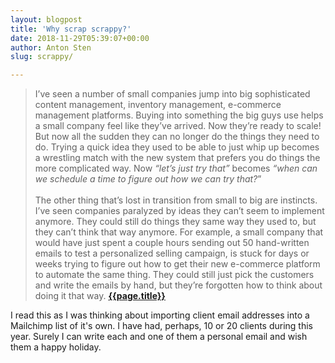```yaml
---
layout: blogpost
title: 'Why scrap scrappy?'
date: 2018-11-29T05:39:07+00:00
author: Anton Sten
slug: scrappy/

---
```


>I’ve seen a number of small companies jump into big sophisticated content management, inventory management, e-commerce management platforms. Buying into something the big guys use helps a small company feel like they’ve arrived. Now they’re ready to scale! But now all the sudden they can no longer do the things they need to do. Trying a quick idea they used to be able to just whip up becomes a wrestling match with the new system that prefers you do things the more complicated way. Now _“let’s just try that”_ becomes _“when can we schedule a time to figure out how we can try that?_”<br /><br />
The other thing that’s lost in transition from small to big are instincts. I’ve seen companies paralyzed by ideas they can’t seem to implement anymore. They could still do things they same way they used to, but they can’t think that way anymore. For example, a small company that would have just spent a couple hours sending out 50 hand-written emails to test a personalized selling campaign, is stuck for days or weeks trying to figure out how to get their new e-commerce platform to automate the same thing. They could still just pick the customers and write the emails by hand, but they’re forgotten how to think about doing it that way. **[{{page.title}}](https://m.signalvnoise.com/why-scrap-scrappy-b9fc913ef8c9)**

I read this as I was thinking about importing client email addresses into a Mailchimp list of it's own. I have had, perhaps, 10 or 20 clients during this year. Surely I can write each and one of them a personal email and wish them a happy holiday. 
